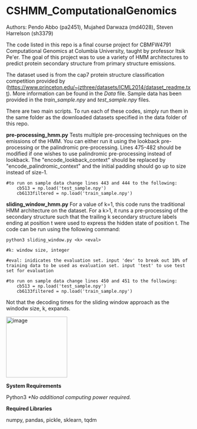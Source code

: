 # CSHMM_ComputationalGenomics
Authors: Pendo Abbo (pa2451), Mujahed Darwaza (md4028), Steven Harrelson (sh3379)

The code listed in this repo is a final course project for CBMFW4791 Computational Genomics at Columbia University, taught by professor Itsik Pe'er. The goal of this project was to use a variety of HMM architectures to predict protein secondary structure from primary structure emissions. 

The dataset used is from the cap7 protein structure classification competition provided by (https://www.princeton.edu/~jzthree/datasets/ICML2014/dataset_readme.txt). More information can be found in the _Data_ file. Sample data has been provided in the _train_sample.npy_ and _test_sample.npy_ files.

There are two main scripts. To run each of these codes, simply run them in the same folder as the downloaded datasets specified in the data folder of this repo.

**pre-processing_hmm.py** Tests multiple pre-processing techniques on the emissions of the HMM. You can either run it using the lookback pre-processing or the palindromic pre-processing. Lines 475-482 should be modified if one wishes to use palindromic pre-processing instead of lookback. The "encode_lookback_context" should be replaced by "encode_palindromic_context" and the initial padding should go up to size instead of size-1.
   
    #to run on sample data change lines 443 and 444 to the following:
        cb513 = np.load('test_sample.npy')
        cb6133filtered = np.load('train_sample.npy')


**sliding_window_hmm.py** For a value of k=1, this code runs the traditional HMM architecture on the dataset. For a k>1, it runs a pre-processing of the secondary structure such that the trailing k secondary structure labels ending at position t were used to express the hidden state of position t. The code can be run using the following command:
    
    python3 sliding_window.py <k> <eval>
    
    #k: window size, integer
    
    #eval: inidicates the evaluation set. input 'dev' to break out 10% of training data to be used as evaluation set. input 'test' to use test set for evaluation
    
    #to run on sample data change lines 450 and 451 to the following:
        cb513 = np.load('test_sample.npy')
        cb6133filtered = np.load('train_sample.npy')

Not that the decoding times for the sliding window approach as the windodw size, k, expands.

<img width="166" alt="image" src="https://user-images.githubusercontent.com/88948596/167264499-13cf031e-aecc-42e3-b71e-0ec871d676bc.png">

**System Requirements**

Python3
_*No additional computing power required._

**Required Libraries**

numpy, pandas, pickle, sklearn, tqdm
